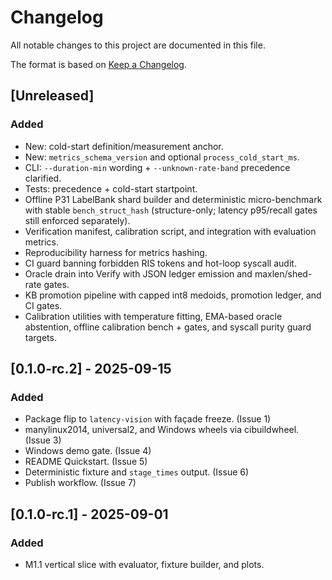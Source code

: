 # Changelog

All notable changes to this project are documented in this file.

<!-- markdownlint-disable MD024 -->

The format is based on [Keep a Changelog](https://keepachangelog.com/).

## [Unreleased]

### Added

- New: cold-start definition/measurement anchor.
- New: `metrics_schema_version` and optional `process_cold_start_ms`.
- CLI: `--duration-min` wording + `--unknown-rate-band` precedence clarified.
- Tests: precedence + cold-start startpoint.
- Offline P31 LabelBank shard builder and deterministic micro-benchmark with stable `bench_struct_hash` (structure-only; latency p95/recall gates still enforced separately).
- Verification manifest, calibration script, and integration with evaluation metrics.
- Reproducibility harness for metrics hashing.
- CI guard banning forbidden RIS tokens and hot-loop syscall audit.
- Oracle drain into Verify with JSON ledger emission and maxlen/shed-rate gates.
- KB promotion pipeline with capped int8 medoids, promotion ledger, and CI gates.
- Calibration utilities with temperature fitting, EMA-based oracle abstention,
  offline calibration bench + gates, and syscall purity guard targets.

## [0.1.0-rc.2] - 2025-09-15

### Added

- Package flip to `latency-vision` with façade freeze. (Issue 1)
- manylinux2014, universal2, and Windows wheels via cibuildwheel. (Issue 3)
- Windows demo gate. (Issue 4)
- README Quickstart. (Issue 5)
- Deterministic fixture and `stage_times` output. (Issue 6)
- Publish workflow. (Issue 7)

## [0.1.0-rc.1] - 2025-09-01

### Added

- M1.1 vertical slice with evaluator, fixture builder, and plots.

